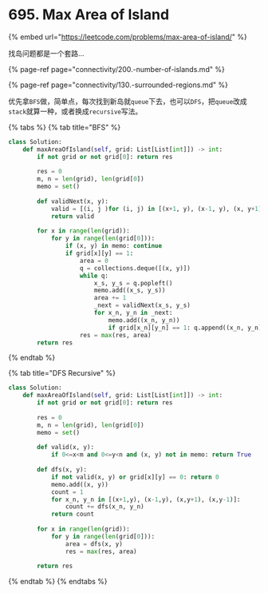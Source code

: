 # 695. Max Area of Island

{% embed url="https://leetcode.com/problems/max-area-of-island/" %}

找岛问题都是一个套路...

{% page-ref page="connectivity/200.-number-of-islands.md" %}

{% page-ref page="connectivity/130.-surrounded-regions.md" %}

优先拿`BFS`做，简单点，每次找到新岛就`queue`下去，也可以`DFS`，把`queue`改成`stack`就算一种，或者换成`recursive`写法。

{% tabs %}
{% tab title="BFS" %}
```python
class Solution:
    def maxAreaOfIsland(self, grid: List[List[int]]) -> int:
        if not grid or not grid[0]: return res
        
        res = 0
        m, n = len(grid), len(grid[0])
        memo = set()
        
        def validNext(x, y):
            valid = [(i, j )for (i, j) in [(x+1, y), (x-1, y), (x, y+1), (x, y-1)] if (i,j) not in memo and 0<= i<m and 0<=j<n]
            return valid
    
        for x in range(len(grid)):
            for y in range(len(grid[0])):
                if (x, y) in memo: continue
                if grid[x][y] == 1:
                    area = 0
                    q = collections.deque([(x, y)])
                    while q:
                        x_s, y_s = q.popleft()
                        memo.add((x_s, y_s))
                        area += 1
                        _next = validNext(x_s, y_s)
                        for x_n, y_n in _next:
                            memo.add((x_n, y_n))
                            if grid[x_n][y_n] == 1: q.append((x_n, y_n))
                    res = max(res, area)
        return res
```
{% endtab %}

{% tab title="DFS Recursive" %}
```python
class Solution:
    def maxAreaOfIsland(self, grid: List[List[int]]) -> int:
        if not grid or not grid[0]: return res
        
        res = 0
        m, n = len(grid), len(grid[0])
        memo = set()
        
        def valid(x, y):
            if 0<=x<m and 0<=y<n and (x, y) not in memo: return True
        
        def dfs(x, y):
            if not valid(x, y) or grid[x][y] == 0: return 0
            memo.add((x, y))
            count = 1
            for x_n, y_n in [(x+1,y), (x-1,y), (x,y+1), (x,y-1)]:
                count += dfs(x_n, y_n)
            return count
    
        for x in range(len(grid)):
            for y in range(len(grid[0])):
                area = dfs(x, y)
                res = max(res, area)
                
        return res
```
{% endtab %}
{% endtabs %}


